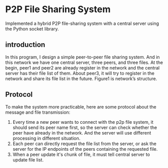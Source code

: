 # P2P File Sharing System
Implemented a hybrid P2P file-sharing system with a central server using the Python socket library.

## introduction
In this program, I design a simple peer-to-peer file sharing system. And in this network we have one central server, three peers, and three files.
At the begin, peer1 and peer2 are already register in the network and the central server has their file list of them. About peer3, it will try to register in the network and share its file list in the future. Figure1 is network’s structure.

## Protocol
To make the system more practicable, here are some protocol about the message and file transmission:
1. Every time a new peer wants to connect with the p2p file system, it should send its peer name first, so the server can check whether the peer have already in the network. And the server will use different processing in different situation.
2. Each peer can directly request the file list from the server, or ask the server for the IP endpoints of the peers containing the requested file.
3. When a peer update it's chunk of file, it must tell central server to update file list.
